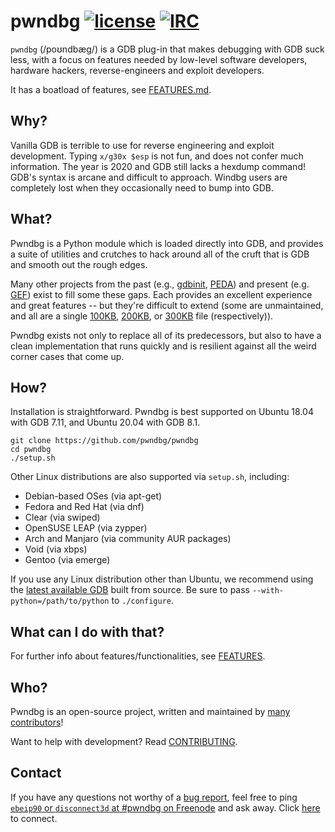 # pwndbg [![license](https://img.shields.io/github/license/mashape/apistatus.svg?maxAge=2592000)](https://github.com/pwndbg/pwndbg/blob/dev/LICENSE.md) [![IRC](https://img.shields.io/badge/freenode-%23pwndbg-red.svg)](https://webchat.freenode.net/?channels=#pwndbg)

`pwndbg` (/poʊndbæg/) is a GDB plug-in that makes debugging with GDB suck less, with a focus on features needed by low-level software developers, hardware hackers, reverse-engineers and exploit developers.

It has a boatload of features, see [FEATURES.md](FEATURES.md).

## Why?

Vanilla GDB is terrible to use for reverse engineering and exploit development. Typing `x/g30x $esp` is not fun, and does not  confer much information.  The year is 2020 and GDB still lacks a hexdump command!  GDB's syntax is arcane and difficult to approach.  Windbg users are completely lost when they occasionally need to bump into GDB.

## What?

Pwndbg is a Python module which is loaded directly into GDB, and provides a suite of utilities and crutches to hack around all of the cruft that is GDB and smooth out the rough edges.

Many other projects from the past (e.g., [gdbinit][gdbinit], [PEDA][PEDA]) and present (e.g. [GEF][GEF]) exist to fill some these gaps.  Each provides an excellent experience and great features -- but they're difficult to extend (some are unmaintained, and all are a single [100KB][gdbinit2], [200KB][peda.py], or [300KB][gef.py] file (respectively)).

Pwndbg exists not only to replace all of its predecessors, but also to have a clean implementation that runs quickly and is resilient against all the weird corner cases that come up.

[gdbinit]: https://github.com/gdbinit/Gdbinit
[gdbinit2]: https://github.com/gdbinit/Gdbinit/blob/master/gdbinit

[PEDA]: https://github.com/longld/peda
[peda.py]: https://github.com/longld/peda/blob/master/peda.py

[GEF]: https://github.com/hugsy/gef
[gef.py]: https://github.com/hugsy/gef/blob/master/gef.py

## How?

Installation is straightforward.  Pwndbg is best supported on Ubuntu 18.04 with GDB 7.11, and Ubuntu 20.04 with GDB 8.1.

```shell
git clone https://github.com/pwndbg/pwndbg
cd pwndbg
./setup.sh
```

Other Linux distributions are also supported via `setup.sh`, including:

* Debian-based OSes (via apt-get)
* Fedora and Red Hat (via dnf)
* Clear (via swiped)
* OpenSUSE LEAP (via zypper)
* Arch and Manjaro (via community AUR packages)
* Void (via xbps)
* Gentoo (via emerge)

If you use any Linux distribution other than Ubuntu, we recommend using the [latest available GDB](https://www.gnu.org/software/gdb/download/) built from source.  Be sure to pass `--with-python=/path/to/python` to `./configure`.

## What can I do with that?

For further info about features/functionalities, see [FEATURES](FEATURES.md).

## Who?

Pwndbg is an open-source project, written and maintained by [many contributors](https://github.com/pwndbg/pwndbg/graphs/contributors)!

Want to help with development? Read [CONTRIBUTING](.github/CONTRIBUTING.md).

## Contact
If you have any questions not worthy of a [bug report](https://github.com/pwndbg/pwndbg/issues), feel free to ping
[`ebeip90` or `disconnect3d` at #pwndbg on Freenode](irc://irc.freenode.net/pwndbg) and ask away.
Click [here](https://kiwiirc.com/client/irc.freenode.net/pwndbg) to connect.
